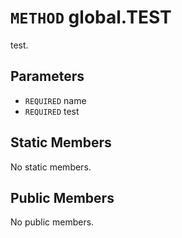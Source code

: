 # `METHOD` global.TEST
test.

## Parameters
* `REQUIRED` name 
* `REQUIRED` test 

## Static Members
No static members.

## Public Members
No public members.
